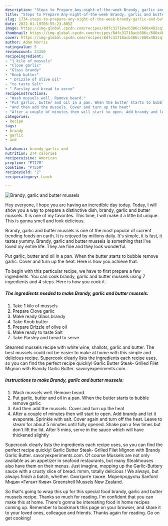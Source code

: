 ```yaml
---
description: "Steps to Prepare Any-night-of-the-week Brandy, garlic and butter mussels"
title: "Steps to Prepare Any-night-of-the-week Brandy, garlic and butter mussels"
slug: 1734-steps-to-prepare-any-night-of-the-week-brandy-garlic-and-butter-mussels
date: 2022-01-19T05:55:23.805Z
image: https://img-global.cpcdn.com/recipes/8dfc31718acb386c/680x482cq70/brandy-garlic-and-butter-mussels-recipe-main-photo.jpg
thumbnail: https://img-global.cpcdn.com/recipes/8dfc31718acb386c/680x482cq70/brandy-garlic-and-butter-mussels-recipe-main-photo.jpg
cover: https://img-global.cpcdn.com/recipes/8dfc31718acb386c/680x482cq70/brandy-garlic-and-butter-mussels-recipe-main-photo.jpg
author: Adam Norris
ratingvalue: 5
reviewcount: 23350
recipeingredient:
- "1 kilo of mussels"
- "Clove garlic"
- "Glass brandy"
- "Knob butter"
- " Drizzle of olive oil"
- "to taste Salt"
- " Parsley and bread to serve"
recipeinstructions:
- "Wash mussels well. Remove beard."
- "Put garlic, butter and oil in a pan. When the butter starts to bubble remove garlic"
- "And then add the mussels. Cover and turn up the heat"
- "After a couple of minutes then will start to open. Add brandy and let it evaporate. Sprinkle with salt. Cover again and turn off the heat. Leave to steam for about 5 minutes until fully opened. Shake pan a few times but don&#39;t lift the lid. After 5 mins, serve in the sauce which will have thickened slightly"
categories:
- Recipe
tags:
- brandy
- garlic
- and

katakunci: brandy garlic and 
nutrition: 274 calories
recipecuisine: American
preptime: "PT17M"
cooktime: "PT55M"
recipeyield: "2"
recipecategory: Lunch

---
```



![Brandy, garlic and butter mussels](https://img-global.cpcdn.com/recipes/8dfc31718acb386c/680x482cq70/brandy-garlic-and-butter-mussels-recipe-main-photo.jpg)

Hey everyone, I hope you are having an incredible day today. Today, I will show you a way to prepare a distinctive dish, brandy, garlic and butter mussels. It is one of my favorites. This time, I will make it a little bit unique. This is gonna smell and look delicious.

Brandy, garlic and butter mussels is one of the most popular of current trending foods on earth. It is enjoyed by millions daily. It's simple, it is fast, it tastes yummy. Brandy, garlic and butter mussels is something that I've loved my entire life. They are fine and they look wonderful.

Put garlic, butter and oil in a pan. When the butter starts to bubble remove garlic. Cover and turn up the heat. Here is how you achieve that.


To begin with this particular recipe, we have to first prepare a few ingredients. You can cook brandy, garlic and butter mussels using 7 ingredients and 4 steps. Here is how you cook it.

<!--inarticleads1-->

##### The ingredients needed to make Brandy, garlic and butter mussels:

1. Take 1 kilo of mussels
1. Prepare Clove garlic
1. Make ready Glass brandy
1. Take Knob butter
1. Prepare  Drizzle of olive oil
1. Make ready to taste Salt
1. Take  Parsley and bread to serve


Steamed mussels recipe with white wine, shallots, garlic and butter. The best mussels could not be easier to make at home with this simple and delicious recipe. Supercook clearly lists the ingredients each recipe uses, so you can find the perfect recipe quickly! Garlic Butter Steak- Grilled Filet Mignon with Brandy Garlic Butter. savoryexperiments.com. 

<!--inarticleads2-->

##### Instructions to make Brandy, garlic and butter mussels:

1. Wash mussels well. Remove beard.
1. Put garlic, butter and oil in a pan. When the butter starts to bubble remove garlic
1. And then add the mussels. Cover and turn up the heat
1. After a couple of minutes then will start to open. Add brandy and let it evaporate. Sprinkle with salt. Cover again and turn off the heat. Leave to steam for about 5 minutes until fully opened. Shake pan a few times but don&#39;t lift the lid. After 5 mins, serve in the sauce which will have thickened slightly


Supercook clearly lists the ingredients each recipe uses, so you can find the perfect recipe quickly! Garlic Butter Steak- Grilled Filet Mignon with Brandy Garlic Butter. savoryexperiments.com. Of course Mussels are not only available as an appetizer in seafood restaurants, but many Steakhouses also have them on their menus. Just imagine, mopping up the Garlic-Buttery sauce with a crusty slice of bread. mmm, totally delicious ! We always, but always finish a batch, whether. Смотрите также. Морепродукты Sanford Мидии «Гигант Киви» Greenshell Mussels New Zealand. 

So that's going to wrap this up for this special food brandy, garlic and butter mussels recipe. Thanks so much for reading. I'm confident that you can make this at home. There's gonna be interesting food in home recipes coming up. Remember to bookmark this page on your browser, and share it to your loved ones, colleague and friends. Thanks again for reading. Go on get cooking!
